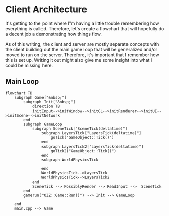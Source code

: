 # Client Architecture

It's getting to the point where I"m having a little trouble remembering how everything is called. Therefore, let's create a flowchart that 
will hopefully do a decent job a demonstrating how things flow.

As of this writing, the client and server are mostly separate concepts with the client building out the main
game loop that will be generalized and/or moved to run on the server. Therefore, it's important that I remember how
this is set up. Writing it out might also give me some insight into what I could be missing here.

## Main Loop
```mermaid
flowchart TD
    subgraph Game["&nbsp;"]
        subgraph Init["&nbsp;"]
            direction TB
            initInput-->initWindow-->initGL-->initRenderer-->initUI-->initScene-->initNetwork
        end
        subgraph GameLoop
            subgraph SceneTick["SceneTick(deltatime)"]
                subgraph LayersTick["LayersTick(deltatime)"]
                    goTick("GameObject::Tick()")
                end
                subgraph LayersTick2["LayersTick(deltatime)"]
                    goTick2("GameObject::Tick()")
                end
                subgraph WorldPhysicsTick
                    
                end
                WorldPhysicsTick-->LayersTick
                WorldPhysicsTick-->LayersTick2
            end
            SceneTick --> PossiblyRender --> ReadInput -->  SceneTick
        end
        gamerun("OZZ::Game::Run()") --> Init --> GameLoop
        
    end
    main.cpp --> Game 
    
```